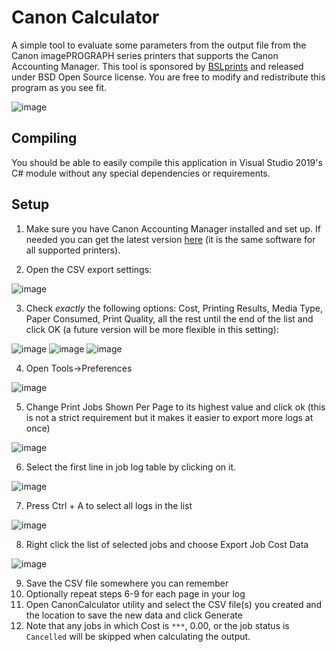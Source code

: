 # Canon Calculator
 A simple tool to evaluate some parameters from the output file from the Canon imagePROGRAPH series printers that supports the Canon Accounting Manager. This tool is sponsored by [BSLprints](http://bslprints.com) and released under BSD Open Source license. You are free to modify and redistribute this program as you see fit.
 
 ![image](https://user-images.githubusercontent.com/49788602/130698230-b22b7a12-7155-40f7-81ae-9743dbd7090d.png)

## Compiling
You should be able to easily compile this application in Visual Studio 2019's C# module without any special dependencies or requirements.

## Setup

1. Make sure you have Canon Accounting Manager installed and set up. If needed you can get the latest version [here](https://www.usa.canon.com/internet/portal/us/home/support/details/professional-large-format-printers/professional-photo-fine-art/imageprograf-pro-2100?subtab=downloads-software) (it is the same software for all supported printers).


2. Open the CSV export settings:

![image](https://user-images.githubusercontent.com/49788602/130696893-495bb782-484f-4ae8-a4d6-1df53a3c7100.png)


3. Check _exactly_ the following options: Cost, Printing Results, Media Type, Paper Consumed, Print Quality, all the rest until the end of the list and click OK (a future version will be more flexible in this setting):

![image](https://user-images.githubusercontent.com/49788602/130698477-f507ec9f-e2d7-4253-af01-91b4a9f552ed.png)
![image](https://user-images.githubusercontent.com/49788602/130698518-0e3ab65c-8ee2-4eb9-9e4d-cd0261a87647.png)
![image](https://user-images.githubusercontent.com/49788602/130698540-9e478eee-2ccc-4f6a-b683-fecc8f87f261.png)


4. Open Tools->Preferences

![image](https://user-images.githubusercontent.com/49788602/130698641-c5268731-a634-4df4-ac52-56abd4f6ed65.png)


5. Change Print Jobs Shown Per Page to its highest value and click ok (this is not a strict requirement but it makes it easier to export more logs at once)

![image](https://user-images.githubusercontent.com/49788602/130698707-82bdb10b-bc0f-47e4-abbf-d636ebbc16eb.png)


6. Select the first line in job log table by clicking on it.

![image](https://user-images.githubusercontent.com/49788602/130698801-56cf78c9-4066-43e8-b1fd-e35c80dd0e7e.png)


7. Press Ctrl + A to select all logs in the list

![image](https://user-images.githubusercontent.com/49788602/130698912-23bc62dd-200e-46a5-9e69-b88333d5a776.png)


8. Right click the list of selected jobs and choose Export Job Cost Data

![image](https://user-images.githubusercontent.com/49788602/130699088-6930c07a-e5e4-4173-bc8f-036bbb2f6f7c.png)


9. Save the CSV file somewhere you can remember
10. Optionally repeat steps 6-9 for each page in your log
11. Open CanonCalculator utility and select the CSV file(s) you created and the location to save the new data and click Generate
12. Note that any jobs in which Cost is ```***```, 0.00, or the job status is ```Cancelled``` will be skipped when calculating the output.

